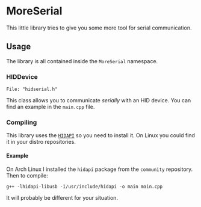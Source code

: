 # MoreSerial
This little library tries to give you some more tool for serial communication.

## Usage
The library is all contained inside the `MoreSerial` namespace.

### HIDDevice

    File: "hidserial.h"

This class allows you to communicate _serially_ with an HID device. 
You can find an example in the `main.cpp` file.

### Compiling
This library uses the [`HIDAPI`](http://www.signal11.us/oss/hidapi/) so you need to install it. 
On Linux you could find it in your distro repositories.
#### Example
On Arch Linux I installed the `hidapi` package from the `community` repository. 
Then to compile:

    g++ -lhidapi-libusb -I/usr/include/hidapi -o main main.cpp

It will probably be different for your situation.

